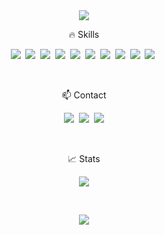 <div align="center"><img src="https://capsule-render.vercel.app/api?type=waving&color=timeGradient&height=250&section=header&text=zeebeck&fontSize=90&animation=twinkling&fontAlignY=40"/></div>

<p align="center"> 🔥 Skills </p>
<p align="center">
  <img src="https://img.shields.io/badge/HTML-E34F26?style=flat-square&logo=HTML5&logoColor=white"/></a>&nbsp  
  <img src="https://img.shields.io/badge/CSS-1572B6?style=flat-square&logo=css3&logoColor=white"/></a>&nbsp  
  <img src="https://img.shields.io/badge/Javascript-ffb13b?style=flat-square&logo=javascript&logoColor=white"/></a>&nbsp 
  <img src="https://img.shields.io/badge/Typescript-3178c6?style=flat-square&logo=Typescript&logoColor=white"/></a>&nbsp 
  <img src="https://img.shields.io/badge/React-61dafb?style=flat-square&logo=React&logoColor=white"/></a>&nbsp
  <img src="https://img.shields.io/badge/Next.js-000000?style=flat-square&logo=Next.js&logoColor=white"/></a>&nbsp
  <img src="https://img.shields.io/badge/Node.js-339933?style=flat-square&logo=Node.js&logoColor=white"/></a>&nbsp  
  <img src="https://img.shields.io/badge/Firebase-FFCA28?style=flat-square&logo=Firebase&logoColor=black"/></a>&nbsp
  <img src="https://img.shields.io/badge/ReactNative-61DAFB?style=flat-square&logo=React&logoColor=black"/></a>&nbsp
  <img src="https://img.shields.io/badge/Git-F05032?style=flat-square&logo=Git&logoColor=white"/></a>&nbsp
</p>
<br />


<p align="center"> 📫 Contact</p>
<p align="center">
  <a href="https://zeebeck.tistory.com/"><img src="https://img.shields.io/badge/Tistory-11B48A?style=flat-square&link=https://zeebeck.tistory.com"/></a>&nbsp
  <a href="https://zeebeck.github.io/"><img src="https://img.shields.io/badge/GithubBlog-181717?style=flat-square&logo=Github&logoColor=white&link=https://zeebeck.github.io/"/></a>&nbsp
  <a href="mailto:jihunkim101112@gmail.com"><img src="https://img.shields.io/badge/Gmail-d14836?style=flat-square&logo=Gmail&logoColor=white&link=jihunkim101112@gmail.com"/></a>
</p>
<br />
<p align="center"> 📈 Stats</p>
<p align="center">
  <img src="https://github-readme-stats.vercel.app/api?username=zeebeck&&show_icons=true&theme=tokyonight" />
</p>
<br />

<div align=center>
  
<a href="https://hits.seeyoufarm.com"><img src="https://hits.seeyoufarm.com/api/count/incr/badge.svg?url=https%3A%2F%2Fgithub.com%2Fzeebeck&count_bg=%2332399C&title_bg=%23BEA2A2&icon=&icon_color=%23E7E7E7&title=hits&edge_flat=false"/> </a>            
</div>
